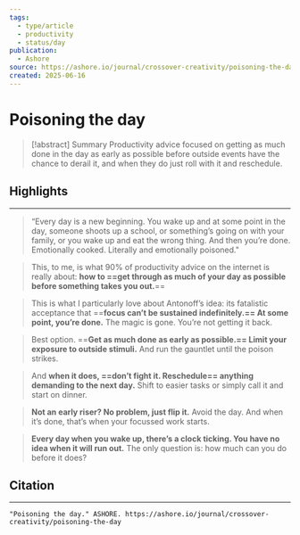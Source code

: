 ```yaml
---
tags:
  - type/article
  - productivity
  - status/day
publication:
  - Ashore
source: https://ashore.io/journal/crossover-creativity/poisoning-the-day
created: 2025-06-16
---
```

# Poisoning the day

> [!abstract] Summary
> Productivity advice focused on getting as much done in the day as early as possible before outside events have the chance to derail it, and when they do just roll with it and reschedule.
## Highlights
---
> “Every day is a new beginning. You wake up and at some point in the day, someone shoots up a school, or something’s going on with your family, or you wake up and eat the wrong thing. And then you’re done. Emotionally cooked. Literally and emotionally poisoned."

>   This, to me, is what 90% of productivity advice on the internet is really about: **how to ==get through as much of your day as possible before something takes you out.**==

> This is what I particularly love about Antonoff’s idea: its fatalistic acceptance that ==**focus can’t be sustained indefinitely.== At some point, you’re done.** The magic is gone. You’re not getting it back.

> Best option. ==**Get as much done as early as possible.== Limit your exposure to outside stimuli.** And run the gauntlet until the poison strikes.

> And **when it does, ==don’t fight it. Reschedule== anything demanding to the next day.** Shift to easier tasks or simply call it and start on dinner.

> **Not an early riser? No problem, just flip it.** Avoid the day. And when it’s done, that’s when your focussed work starts.

> **Every day when you wake up, there’s a clock ticking. You have no idea when it will run out.**
> The only question is: how much can you do before it does?

## Citation
---
```
"Poisoning the day." ASHORE. https://ashore.io/journal/crossover-creativity/poisoning-the-day
```